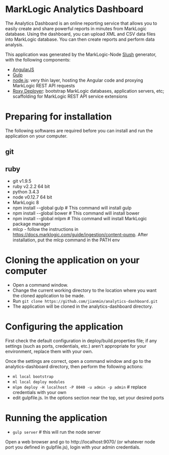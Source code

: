 # MarkLogic Analytics Dashboard

The Analytics Dashboard is an online reporting service that allows you to easily create and share powerful reports in minutes from MarkLogic database. Using the dashboard, you can upload XML and CSV data files into MarkLogic database. You can then create reports and perform data analysis.

This application was generated by the MarkLogic-Node [Slush](https://github.com/klei/slush) generator, with the following components:

- [AngularJS](https://angularjs.org/)
- [Gulp](http://gulpjs.com/)
- [node.js](http://nodejs.org/): very thin layer, hosting the Angular code and proxying MarkLogic REST API requests
- [Roxy Deployer](https://github.com/marklogic/roxy): bootstrap MarkLogic databases, application servers, etc; scaffolding for MarkLogic REST API service extensions

# Preparing for installation

The following softwares are required before you can install and run the application on your computer.

## git

## ruby

- git v1.9.5
- ruby v2.2.2 64 bit
- python 3.4.3
- node v0.12.7 64 bit
- MarkLogic 8
- npm install --global gulp # This command will install gulp
- npm install --global bower # This command will install bower
- npm install --global mlpm # This command will install MarkLogic package manager
- mlcp - follow the instructions in https://docs.marklogic.com/guide/ingestion/content-pump. After installation, put the mlcp command in the PATH env

# Cloning the application on your computer

- Open a command window.
- Change the current working directory to the location where you want the cloned application to be made.
- Run ```git clone https://github.com/jianmin/analytics-dashboard.git```
- The application will be cloned in the analytics-dashboard directory.

# Configuring the application

First check the default configuration in deploy/build.properties file; if any settings (such as ports, credentials, etc.) aren't appropriate for your environment, replace them with your own.

Once the settings are correct, open a command window and go to the analytics-dashboard directory, then perform the following actions:
- `ml local bootstrap`
- `ml local deploy modules`
- `mlpm deploy -H localhost -P 8040 -u admin -p admin` # replace credentials with your own
- edit gulpfile.js. In the options section near the top, set your desired ports

# Running the application

- `gulp server` # this will run the node server

Open a web browser and go to http://localhost:9070/ (or whatever node port you defined in gulpfile.js), login with your admin credentials.
